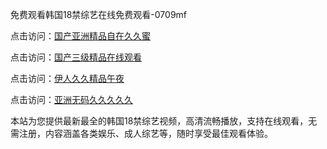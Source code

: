 免费观看韩国18禁综艺在线免费观看-0709mf

点击访问：<a href="https://heiliaoll4qsx.pages.dev">国产亚洲精品自在久久蜜</a>

点击访问：<a href="https://heiliaowzu4ur.pages.dev">国产三级精品在线观看</a>

点击访问：<a href="https://heiliaozj3tjd.pages.dev">伊人久久精品午夜</a>

点击访问：<a href="https://heiliaoe8ajia.pages.dev">亚洲无码久久久久久</a>

本站为您提供最新最全的韩国18禁综艺视频，高清流畅播放，支持在线观看，无需注册，内容涵盖各类娱乐、成人综艺等，随时享受最佳观看体验。

<span style="display:none;">[Canonical link](https://github.com/pu20250709/pu19 ）</span>
